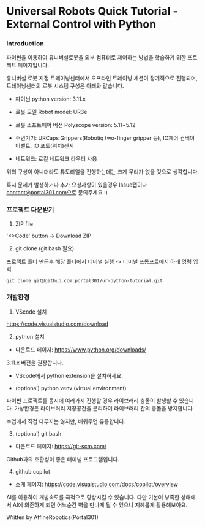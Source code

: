 # Universal Robots Quick Tutorial - External Control with Python

### Introduction

파이썬을 이용하여 유니버셜로봇을 외부 컴퓨터로 제어하는 방법을 학습하기 위한 프로젝트 페이지입니다.

유니버설 로봇 지정 트레이닝센터에서 오프라인 트레이닝 세션이 정기적으로 진행되며, 트레이닝센터의 로봇 시스템 구성은 아래와 같습니다.


- 파이썬 python version: 3.11.x 

- 로봇 모델 Robot model: UR3e

- 로봇 소프트웨어 버전 Polyscope version: 5.11~5.12

- 주변기기: URCaps Grippers(Robotiq two-finger gripper 등), IO제어 컨베이어벨트, IO 포토(위치)센서

- 네트워크: 로컬 네트워크 라우터 사용


위의 구성이 아니더라도 튜토리얼을 진행하는데는 크게 무리가 없을 것으로 생각합니다.

혹시 문제가 발생하거나 추가 요청사항이 있을경우 Issue탭이나 contact@portal301.com으로 문의주세요 :)



### 프로젝트 다운받기

1. ZIP file

'<>Code' button -> Download ZIP


2. git clone (git bash 필요)

프로젝트 폴더 만든후 해당 폴더에서 터미널 실행 -> 터미널 프롬프트에서 아래 명령 입력

    git clone git@github.com:portal301/ur-python-tutorial.git



### 개발환경

1. VScode 설치

https://code.visualstudio.com/download


2. python 설치

- 다운로드 페이지: https://www.python.org/downloads/

3.11.x 버전을 권장합니다.

- VScode에서 python extension을 설치하세요.



- (optional) python venv (virtual environment)

파이썬 프로젝트를 동시에 여러가지 진행할 경우 라이브러리 충돌이 발생할 수 있습니다. 가상환경은 라이브러리 저장공간을 분리하여 라이브러리 간의 충돌을 방지합니다.

수업에서 직접 다루지는 않지만, 배워두면 유용합니다.


3. (optional) git bash

- 다운로드 페이지: https://git-scm.com/

Github과의 호환성이 좋은 터미널 프로그램입니다.



4. github copilot

- 소개 페이지: https://code.visualstudio.com/docs/copilot/overview

AI를 이용하여 개발속도를 극적으로 향상시킬 수 있습니다. 다만 기본이 부족한 상태에서 AI에 의존하게 되면 어느순간 벽을 만나게 될 수 있으니 지혜롭게 활용해보아요.


Written by AffineRobotics(Portal301)